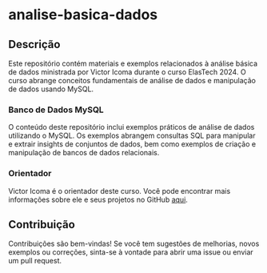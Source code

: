 # analise-basica-dados

## Descrição
Este repositório contém materiais e exemplos relacionados à análise básica de dados ministrada por Victor Icoma durante o curso ElasTech 2024. O curso abrange conceitos fundamentais de análise de dados e manipulação de dados usando MySQL.

### Banco de Dados MySQL
O conteúdo deste repositório inclui exemplos práticos de análise de dados utilizando o MySQL. Os exemplos abrangem consultas SQL para manipular e extrair insights de conjuntos de dados, bem como exemplos de criação e manipulação de bancos de dados relacionais.

### Orientador
Victor Icoma é o orientador deste curso. Você pode encontrar mais informações sobre ele e seus projetos no GitHub [aqui](https://github.com/victoricoma-soulcode).

## Contribuição
Contribuições são bem-vindas! Se você tem sugestões de melhorias, novos exemplos ou correções, sinta-se à vontade para abrir uma issue ou enviar um pull request.
